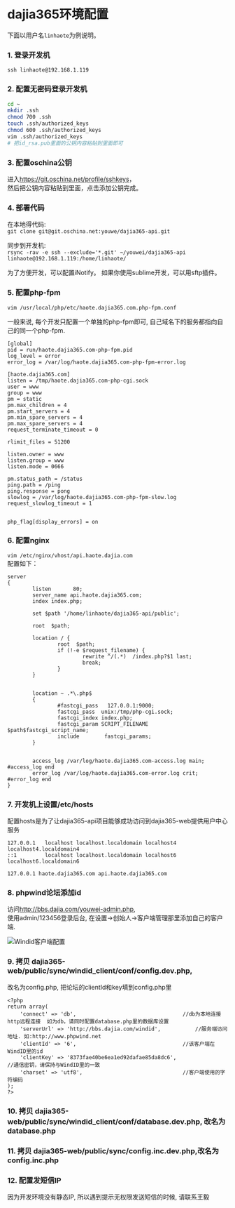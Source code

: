 # dajia365环境配置

下面以用户名`linhaote`为例说明。
### 1. 登录开发机
`ssh linhaote@192.168.1.119`

### 2. 配置无密码登录开发机

```sh
cd ~
mkdir .ssh
chmod 700 .ssh
touch .ssh/authorized_keys
chmod 600 .ssh/authorized_keys
vim .ssh/authorized_keys
# 把id_rsa.pub里面的公钥内容粘贴到里面即可
```

### 3. 配置oschina公钥
进入<https://git.oschina.net/profile/sshkeys>，  
然后把公钥内容粘贴到里面，点击添加公钥完成。

### 4. 部署代码
在本地得代码:  
`git clone git@git.oschina.net:youwe/dajia365-api.git`

同步到开发机:  
`rsync -rav -e ssh --exclude='*.git' ~/youwei/dajia365-api linhaote@192.168.1.119:/home/linhaote/`

为了方便开发，可以配置iNotify。
如果你使用sublime开发，可以用sftp插件。

### 5. 配置php-fpm
`vim /usr/local/php/etc/haote.dajia365.com.php-fpm.conf`

一般来说, 每个开发只配置一个单独的php-fpm即可, 自己域名下的服务都指向自己的同一个php-fpm.

```
[global]
pid = run/haote.dajia365.com-php-fpm.pid
log_level = error
error_log = /var/log/haote.dajia365.com-php-fpm-error.log

[haote.dajia365.com]
listen = /tmp/haote.dajia365.com-php-cgi.sock
user = www
group = www
pm = static
pm.max_children = 4
pm.start_servers = 4
pm.min_spare_servers = 4
pm.max_spare_servers = 4
request_terminate_timeout = 0

rlimit_files = 51200

listen.owner = www
listen.group = www
listen.mode = 0666

pm.status_path = /status
ping.path = /ping
ping.response = pong
slowlog = /var/log/haote.dajia365.com-php-fpm-slow.log
request_slowlog_timeout = 1


php_flag[display_errors] = on
```

### 6. 配置nginx
`vim /etc/nginx/vhost/api.haote.dajia.com`  
配置如下：

```
server
{
        listen       80;
        server_name api.haote.dajia365.com;
        index index.php;

        set $path '/home/linhaote/dajia365-api/public';

        root  $path;

        location / {
                root  $path;
                if (!-e $request_filename) {
                        rewrite ^/(.*)  /index.php?$1 last;
                        break;
                }
        }


        location ~ .*\.php$
        {
                #fastcgi_pass   127.0.0.1:9000;
                fastcgi_pass  unix:/tmp/php-cgi.sock;
                fastcgi_index index.php;
                fastcgi_param SCRIPT_FILENAME  $path$fastcgi_script_name;
                include        fastcgi_params;
        }


        access_log /var/log/haote.dajia365.com-access.log main; #access_log end
        error_log /var/log/haote.dajia365.com-error.log crit; #error_log end
}
```

### 7. 开发机上设置/etc/hosts
配置hosts是为了让dajia365-api项目能够成功访问到dajia365-web提供用户中心服务

```
127.0.0.1   localhost localhost.localdomain localhost4 localhost4.localdomain4
::1         localhost localhost.localdomain localhost6 localhost6.localdomain6

127.0.0.1 haote.dajia365.com api.haote.dajia365.com
```

### 8. phpwind论坛添加id
访问<http://bbs.dajia.com/youwei-admin.php>,   
使用admin/123456登录后台, 在设置->创始人->客户端管理那里添加自己的客户端.

![Windid客户端配置](http://git.oschina.net/uploads/images/2015/0609/135003_13db1c8e_324502.png "Windid客户端配置")

### 9. 拷贝 dajia365-web/public/sync/windid_client/conf/config.dev.php, 

改名为config.php, 把论坛的clientId和key填到config.php里

```
<?php
return array( 
	'connect' => 'db', 									//db为本地连接  http远程连接  如为db，请同时配置database.php里的数据库设置
	'serverUrl' => 'http://bbs.dajia.com/windid',			//服务端访问地址. 如:http://www.phpwind.net
	'clientId' => '6', 									//该客户端在WindID里的id
	'clientKey' => '8373fae40be6ea1ed92dafae85da8dc6',							//通信密钥，请保持与WindID里的一致
	'charset' => 'utf8',								//客户端使用的字符编码
);
?>
```

### 10. 拷贝 dajia365-web/public/sync/windid_client/conf/database.dev.php, 改名为database.php

### 11. 拷贝 dajia365-web/public/sync/config.inc.dev.php,改名为config.inc.php

### 12. 配置发短信IP
因为开发环境没有静态IP, 所以遇到提示无权限发送短信的时候, 请联系王毅